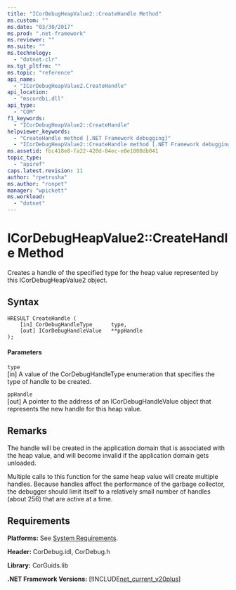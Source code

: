 ```yaml
---
title: "ICorDebugHeapValue2::CreateHandle Method"
ms.custom: ""
ms.date: "03/30/2017"
ms.prod: ".net-framework"
ms.reviewer: ""
ms.suite: ""
ms.technology: 
  - "dotnet-clr"
ms.tgt_pltfrm: ""
ms.topic: "reference"
api_name: 
  - "ICorDebugHeapValue2.CreateHandle"
api_location: 
  - "mscordbi.dll"
api_type: 
  - "COM"
f1_keywords: 
  - "ICorDebugHeapValue2::CreateHandle"
helpviewer_keywords: 
  - "CreateHandle method [.NET Framework debugging]"
  - "ICorDebugHeapValue2::CreateHandle method [.NET Framework debugging]"
ms.assetid: fbc418e8-fa22-420d-84ec-e0e1800db041
topic_type: 
  - "apiref"
caps.latest.revision: 11
author: "rpetrusha"
ms.author: "ronpet"
manager: "wpickett"
ms.workload: 
  - "dotnet"
---
```

# ICorDebugHeapValue2::CreateHandle Method
Creates a handle of the specified type for the heap value represented by this ICorDebugHeapValue2 object.  
  
## Syntax  
  
```  
HRESULT CreateHandle (  
    [in] CorDebugHandleType      type,   
    [out] ICorDebugHandleValue   **ppHandle  
);  
```  
  
#### Parameters  
 `type`  
 [in] A value of the CorDebugHandleType enumeration that specifies the type of handle to be created.  
  
 `ppHandle`  
 [out] A pointer to the address of an ICorDebugHandleValue object that represents the new handle for this heap value.  
  
## Remarks  
 The handle will be created in the application domain that is associated with the heap value, and will become invalid if the application domain gets unloaded.  
  
 Multiple calls to this function for the same heap value will create multiple handles. Because handles affect the performance of the garbage collector, the debugger should limit itself to a relatively small number of handles (about 256) that are active at a time.  
  
## Requirements  
 **Platforms:** See [System Requirements](../../../../docs/framework/get-started/system-requirements.md).  
  
 **Header:** CorDebug.idl, CorDebug.h  
  
 **Library:** CorGuids.lib  
  
 **.NET Framework Versions:** [!INCLUDE[net_current_v20plus](../../../../includes/net-current-v20plus-md.md)]
